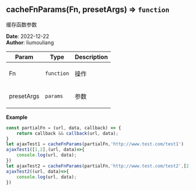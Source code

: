 ## cacheFnParams(Fn, presetArgs) ⇒ <code>function</code>
<p>缓存函数参数</p>

**Date**: 2022-12-22  
**Author**: liumouliang  

| Param | Type | Description |
| --- | --- | --- |
| Fn | <code>function</code> | <p>操作</p> |
| presetArgs | <code>params</code> | <p>参数</p> |

**Example**  
```javascript
const partialFn = (url, data, callback) => {
    return callback && callback(url, data);
}
let ajaxTest1 = cacheFnParams(partialFn,'http://www.test.com/test1')
ajaxTest1([1,2],(url, data)=>{
    console.log(url, data);
})
let ajaxTest2 = cacheFnParams(partialFn,'http://www.test.com/test2',[2,3])
ajaxTest2((url, data)=>{
    console.log(url, data);
})
```
